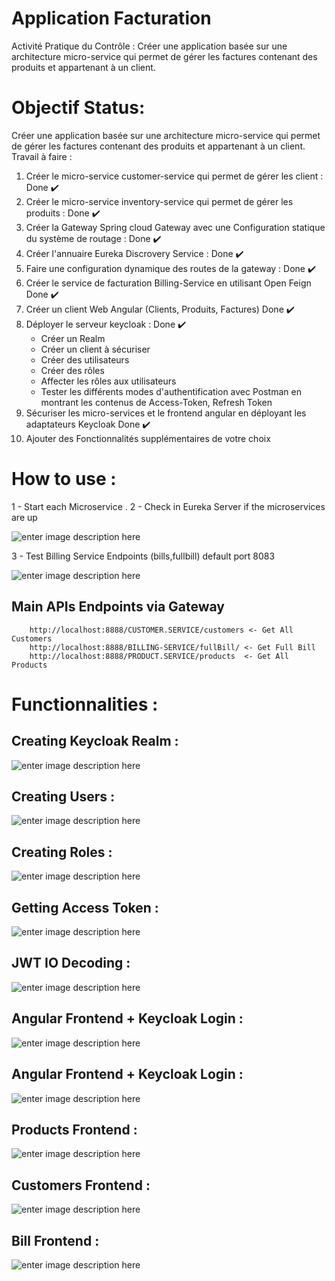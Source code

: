 # Application Facturation
Activité Pratique du Contrôle : Créer une application basée sur une architecture micro-service qui permet de gérer les factures contenant des produits et appartenant à un client.

# Objectif Status:  
Créer une application basée sur une architecture micro-service qui permet de gérer les factures contenant des produits et appartenant à un client.
Travail à faire :

1. Créer le micro-service customer-service qui permet de gérer les client    :  Done ✔️ 
2. Créer le micro-service inventory-service qui permet de gérer les produits : Done ✔️
3. Créer la Gateway Spring cloud Gateway avec une Configuration statique du système de routage : Done ✔️
4. Créer l'annuaire Eureka Discrovery Service : Done ✔️
5. Faire une configuration dynamique des routes de la gateway : Done ✔️
6. Créer le service de facturation Billing-Service en utilisant Open Feign  Done ✔️
7. Créer un client Web Angular (Clients, Produits, Factures)   Done ✔️
8. Déployer le serveur keycloak :   Done ✔️
     - Créer un Realm
     - Créer un client à sécuriser
     - Créer des utilisateurs
     - Créer des rôles
     - Affecter les rôles aux utilisateurs
     - Tester les différents modes d'authentification avec Postman en montrant les contenus de Access-Token, Refresh Token 
9. Sécuriser les micro-services et le frontend angular en déployant les adaptateurs Keycloak Done ✔️
10. Ajouter des Fonctionnalités supplémentaires de votre choix  

# How to use : 

1 - Start each Microservice .
2 - Check in Eureka Server if the microservices are up 

![enter image description here](https://github.com/NassimMs/Application_Facturation/blob/master/Backend/eureka.png)

3 - Test Billing Service Endpoints (bills,fullbill) default port 8083

![enter image description here](https://github.com/NassimMs/Application_Facturation/blob/master/Backend/FullBill_Capture.png)



## Main APIs Endpoints via Gateway 
```
    http://localhost:8888/CUSTOMER.SERVICE/customers <- Get All Customers
    http://localhost:8888/BILLING-SERVICE/fullBill/ <- Get Full Bill
    http://localhost:8888/PRODUCT.SERVICE/products  <- Get All Products
```

# Functionnalities : 

## Creating Keycloak Realm :
![enter image description here](https://github.com/NassimMs/Application_Facturation/blob/master/All%20Captures/realm-creation.png)

## Creating Users :
![enter image description here](https://github.com/NassimMs/Application_Facturation/blob/master/All%20Captures/users.png)

## Creating Roles :
![enter image description here](https://github.com/NassimMs/Application_Facturation/blob/master/All%20Captures/roles.PNG)

## Getting Access Token :
![enter image description here](https://github.com/NassimMs/Application_Facturation/blob/master/All%20Captures/token_endpoint.png)

## JWT IO Decoding :
![enter image description here](https://github.com/NassimMs/Application_Facturation/blob/master/All%20Captures/jwt_io.png)

## Angular Frontend + Keycloak Login  :
![enter image description here](https://github.com/NassimMs/Application_Facturation/blob/master/All%20Captures/login_screen.png)

## Angular Frontend + Keycloak Login  :
![enter image description here](https://github.com/NassimMs/Application_Facturation/blob/master/All%20Captures/login_screen.png)

## Products Frontend  :
![enter image description here](https://github.com/NassimMs/Application_Facturation/blob/master/All%20Captures/products.png)

## Customers Frontend  :
![enter image description here](https://github.com/NassimMs/Application_Facturation/blob/master/All%20Captures/customers.png)

## Bill Frontend  :
![enter image description here](https://github.com/NassimMs/Application_Facturation/blob/master/All%20Captures/bill.png)







